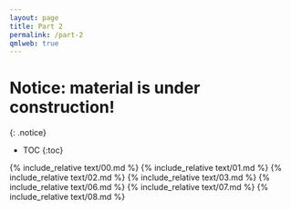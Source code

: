 ```yaml
---
layout: page
title: Part 2
permalink: /part-2
qmlweb: true
---
```


# Notice: material is under construction!
{: .notice}

* TOC
{:toc}

{% include_relative text/00.md %}
{% include_relative text/01.md %}
{% include_relative text/02.md %}
{% include_relative text/03.md %}
{% include_relative text/06.md %}
{% include_relative text/07.md %}
{% include_relative text/08.md %}
